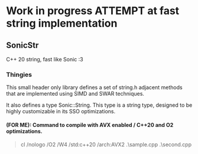 # Work in progress ATTEMPT at fast string implementation

## SonicStr
C++ 20 string, fast like Sonic :3

### Thingies

This small header only library defines a set of string.h adjacent methods
that are implemented using SIMD and SWAR techniques.

It also defines a type Sonic::String<size>. 
This type is a string type, designed
to be highly customizable in its SSO optimizations. 

#### (FOR ME): Command to compile with AVX enabled / C++20 and O2 optimizations.
> cl /nologo /O2 /W4 /std:c++20 /arch:AVX2 .\sample.cpp .\second.cpp